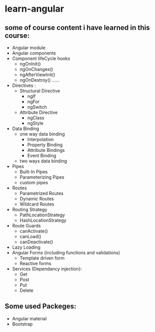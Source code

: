 # learn-angular

## some of course content i have learned in this course:

* Angular module
* Angular components
* Component lifeCycle hooks
    * ngOnInit()
    * ngOnChanges()
    * ngAfterViewInit()
    * ngOnDestroy() 
    ......
* Directives :
    * Structural Directive 
       * ngIf
       * ngFor
       * ngSwitch
    * Attribute Directive 
       * ngClass
       * ngStyle 
* Data Binding 
    * one way data binding
        * Interpolation
        * Property Binding
        * Attribute Bindings
        * Event Binding 
    * two ways data binding
* Pipes
    * Built-In Pipes
    * Parameterizing Pipes 
    * custom pipes
* Routes
    * Parametrized Routes 
    * Dynamic Routes 
    * Wildcard Routes
* Routing Strategy 
    * PathLocationStrategy
    * HashLocationStrategy
* Route Guards
    * canActivate()
    * canLoad()
    * canDeactivate()
* Lazy Loading 
* Angular Forms (including functions and validations)
    * Template driven form
    * Reactive forms
*  Services (Dependancy injection):
    * Get
    * Post
    * Put
    * Delete
 
## Some used Packeges:
* Angular material
* Bootstrap
